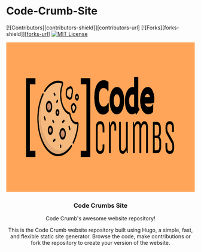 # Code-Crumb-Site

[license-shield]:https://img.shields.io/badge/License-MIT-Blue
[license-url]: https://github.com/Code-Crumbs-HS/code-crumb-site/LICENSE

<!-- Shields -->
[![Contributors][contributors-shield]][contributors-url]
[![Forks][forks-shield]][[forks-url](https://github.com/Code-Crumbs-HS/code-crumb-site/forks)]
[![MIT License][license-shield]][license-url]


<!-- Logo & Heading  -->


<div align="center">
  <a href="https://github.com/othneildrew/Best-README-Template">
    <img src="static/CodeCrumbs- Lab-Orange.svg" alt="Logo" width="800" height="400">
  </a>

  <h3 align="center">Code Crumbs Site</h3>

  <p align="center">
    Code Crumb's awesome website repository!
    <br />


This is the Code Crumb website repository built using Hugo, a simple, fast, and flexible static site generator. Browse the code, make contributions or fork the repository to create your version of the website.
